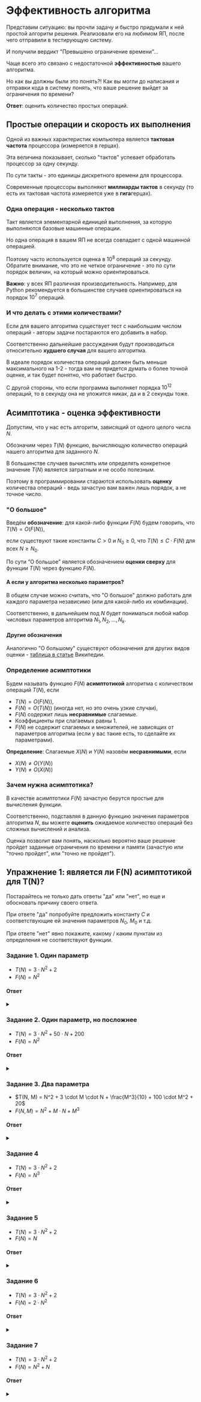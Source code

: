 # Эффективность алгоритма

Представим ситуацию: вы прочли задачу и быстро придумали к ней простой алгоритм решения. Реализовали его на любимом ЯП, после чего отправили в тестирующую систему.

И получили вердикт "Превышено ограничение времени"...

Чаще всего это связано с недостаточной **эффективностью** вашего алгоритма.

Но как вы должны были это понять?! Как вы могли до написания и отправки кода в систему понять, что ваше решение выйдет за ограничения по времени?

**Ответ**: оценить количество простых операций.

## Простые операции и скорость их выполнения

Одной из важных характеристик компьютера является **тактовая частота** процессора (измеряется в герцах).

Эта величина показывает, сколько "тактов" успевает обработать процессор за одну секунду.

По сути такты - это единицы дискретного времени для процессора.

Современные процессоры выполняют **миллиарды тактов** в секунду (то есть их тактовая частота измеряется уже в **гига**герцах).

### Одна операция - несколько тактов

Такт является элементарной единицей выполнения, за которую выполняются базовые машинные операции.

Но одна операция в вашем ЯП не всегда совпадает с одной машинной операцией.

Поэтому часто используется оценка в $10^8$ операций за секунду. Обратите внимание, что это не четкое ограничение - это по сути порядок величин, на который можно ориентироваться.

**Важно**: у всех ЯП различная производительность. Например, для Python рекомендуется в большинстве случаев ориентироваться на порядок $10^7$ операций. 

### И что делать с этими количествами?

Если для вашего алгоритма существует тест с наибольшим числом операций - авторы задачи постараются его добавить в набор. 

Соответственно дальнейшие рассуждения будут производиться относительно **худшего случая** для вашего алгоритма.

В идеале порядок количества операций должен быть меньше максимального на 1-2 - тогда вам не придется думать о более точной оценке, и так будет понятно, что работает быстро. 

С другой стороны, что если программа выполняет порядка $10^{12}$ операций, то в секунду она не уложится никак, да и в 2 секунды тоже.

## Асимптотика - оценка эффективности

Допустим, что у нас есть алгоритм, зависящий от одного целого числа $N$.

Обозначим через $T(N)$ функцию, вычисляющую количество операций нашего алгоритма для заданного $N$.

В большинстве случаев вычислять или определять конкретное значение $T(N)$ является затратным и не особо полезным.

Поэтому в программировании стараются использовать **оценку** количества операций - ведь зачастую вам важен лишь порядок, а не точное число.

### "О большое"

Введём **обозначение**: для какой-либо функции $F(N)$ будем говорить, что $T(N) = O(F(N))$,

если существуют такие константы $C > 0$ и $N_0 \ge 0$, что $T(N) \le C \cdot F(N)$ для всех $N \ge N_0$.

По сути “О большое” является обозначением **оценки сверху** для функции $T(N)$ через функцию $F(N)$. 

#### А если у алгоритма несколько параметров?

В общем случае можно считать, что "О большое" должно работать для каждого параметра независимо (или для какой-либо их комбинации).

Соответственно, в дальнейшем под $N$ будет пониматься любой набор числовых параметров алгоритма $N_1, N_2, \dots, N_k$.

#### Другие обозначения

Аналогично "О большому" существуют обозначения для других видов оценки - [таблица в статье](https://ru.wikipedia.org/wiki/«O»_большое_и_«o»_малое) Википедии.

### Определение асимптотики

Будем называть функцию $F(N)$ **асимптотикой** алгоритма с количеством операций $T(N)$, если 

- $T(N) = O(F(N))$, 
- $F(N) = O(T(N))$ (иногда нет, но это очень узкие случаи), 
- $F(N)$ содержит лишь **несравнимые** слагаемые.
- Коэффициенты при слагаемых равны $1$.
- $F(N)$ не содержит слагаемых и множителей, не зависящих от параметров алгоритма (если у вас такие есть, то сделайте их параметрами).

**Определение**: Слагаемые $X(N)$ и $Y(N)$ назовём **несравнимыми**, если 

- $X(N) \ne O(Y(N))$
- $Y(N) \ne O(X(N))$

### Зачем нужна асимптотика?

В качестве асимптотики $F(N)$ зачастую берутся простые для вычисления функции.

Соответственно, подставляя в данную функцию значения параметров алгоритма $N$, вы можете **оценить** ожидаемое количество операций без сложных вычислений и анализа.

Оценка позволит вам понять, насколько вероятно ваше решение пройдет заданные ограничения по времени и памяти (зачастую или "точно пройдет", или "точно не пройдет").

## Упражнение 1: является ли F(N) асимптотикой для T(N)?

Постарайтесь не только дать ответы "да" или "нет", но еще и обосновать причину своего ответа.

При ответе "да" попробуйте предложить константу $C$ и соответствующие ей значения параметров $N_0$, $M_0$ и т.д.

При ответе "нет" явно покажите, какому / каким пунктам из определения не соответствуют функции.

### Задание 1. Один параметр

- $T(N) = 3 \cdot N^2 + 2$
- $F(N) = N^2$

#### Ответ 

<details> <summary> </summary>

$F(N)$ **является** асимптотикой алгоритма с количеством операций $T(N)$.

#### Доказательство
- $T(N) = O(F(N))$ - существуют $C = 4$ и $N_0 = 2$ такие. что $(3 \cdot N^2 + 2) \le 4 \cdot N^2$ для $N \ge 2$.
- $F(N) = O(T(N))$ - существуют $C = 1$ и $N_0 = 1$ такие, что $N^2 \le 1 \cdot (3 \cdot N^2 + 2)$ для $N \ge 1$.
- Коэффициент при слагаемом $N^2$ равен $1$.
  
</details>

### Задание 2. Один параметр, но посложнее

- $T(N) = 3 \cdot N^2 + 50 \cdot N + 200$
- $F(N) = N^2$

#### Ответ 

<details> <summary> </summary>
	
$F(N)$ **является** асимптотикой алгоритма с количеством операций $T(N)$.

#### Доказательство:

Выберем $C = 4$ и найдём $N_0$:

- $3 \cdot N^2 + 50 \cdot N + 200 \le 4N^2$
- $N^2 - 50 \cdot N - 200 \ge 0$
- $D = 25^2 + 200 = 825$
- $N \ge (25 + \sqrt{D}) > 53$

Откуда следует, что для $C = 4$ неравенство $3 \cdot N^2 + 50 \cdot N + 200 \le 4N^2$ верно для $N \le 54$. 

**Проверка**: $T(54) = 11648 \le C \cdot F(54) = 4 \cdot 54^2 = 11664$.

#### Примечание

Асимптотика говорит о поведении функции при стремлении параметров к граничным (бесконечным) значениям.

На мелких значениях параметров (в данном примере $N < 54$) оценка сверху может не выполняться.

Это нормально, так как вопрос об эффективности ставится только для случаев, близких по порядку значений к ограничениям.

</details>

### Задание 3. Два параметра

- $T(N, M) = N^2 + 3 \cdot M \cdot N + \frac{M^3}{10} + 100 \cdot M^2 + 20$
- $F(N, M) = N^2 + M \cdot N + M^3$

#### Ответ 

<details> <summary> </summary>
	
$F(N, M)$ **является** асимптотикой алгоритма с количеством операций $T(N)$.

#### Доказательство

- $T(N, M) = O(F(N, M))$ - существуют $C = 3$, $N_0 = 1$ и $M_0 = 100$ такие, что

  $N^2 + 3 \cdot M \cdot N + \frac{M^3}{10} + 100 \cdot M^2 + 20 \le 4 \cdot (N^2 + M \cdot N + M^3)$ для $N \ge 1$ и $M \ge 100$.
  
- $F(N, M) = O(T(N, M))$ - cуществуют $C = 10$, $N_0 = 1$, $M_0 = 1$ такие, что

  $N^2 + M \cdot N + M^3 \le 10 \cdot (N^2 + 3 \cdot M \cdot N + \frac{M^3}{10} + 100 \cdot M^2 + 20)$ для $N \ge 1$ и $M \ge 1$.
  
- Коэффициенты при слагаемых $N^2$, $M \dot N$, $M^3$ равны $1$; 
- $M^3$ сравнимо с $M^2$, поэтому $M^2$ не включено в $F(N, M)$.
- $20$ не зависит от параметров, поэтому $20$ не включено в $F(N, M)$.

#### Примечание

Можно заметить, что 

- если $M \le N$, то $M \cdot N \le N^2$;
- если $N \le M$, то $M \cdot N \le M^3$.

Из чего можно сделать вывод, что на самом деле $F(N, M) = N^2 + M^3$. 

Да, такая оценка возможна, но в большинстве случаев вам будет достаточно простого способа анализа, приведенного в примере.

</details>

### Задание 4

- $T(N) = 3 \cdot N^2 + 2$
- $F(N) = N^3$

#### Ответ 

<details> <summary> </summary>

$F(N)$ **не является** асимптотикой для алгоритма с количеством операций $T(N)$.

#### Доказательство:

$F(N) \ne O(T(N))$ - для всех $C \ge 0$ неравенство $N^3 \le C \cdot (3 \cdot N^2 + 2)$ выполняется только для $N \le 3 \cdot C$.

</details>

### Задание 5

- $T(N) = 3 \cdot N^2 + 2$
- $F(N) = N$

#### Ответ 

<details> <summary> </summary>

$F(N)$ **не является** асимптотикой для алгоритма с количеством операций $T(N)$.

#### Доказательство

$T(N) \ne O(F(N))$ - для всех $C \ge 0$ неравенство $(3 \cdot N^2 + 2) \le С \cdot N$ выполняется только для $N \le 3 \cdot C$. 

</details>

### Задание 6

- $T(N) = 3 \cdot N^2 + 2$
- $F(N) = 2 \cdot N^2$

#### Ответ 

<details> <summary> </summary>
	
$F(N)$ **не является** асимптотикой для алгоритма с количеством операций $T(N)$.

#### Доказательство

Коэффициент при слагаемом $N^2$ равен $2 \ne 1$

</details>

### Задание 7
- $T(N) = 3 \cdot N^2 + 2$
- $F(N) = N^2 + N$

#### Ответ 

<details> <summary> </summary>
	
$F(N)$ **не является** асимптотикой для алгоритма с количеством операций $T(N)$.

#### Доказательство

$F(N)$ содержит сравнимые слагаемые $N^2$ и $N$, так как $N = O(N^2)$.

</details>
